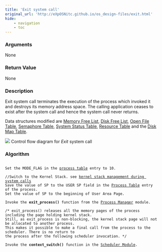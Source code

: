 ```yaml
---
title: 'Exit system call'
original_url: 'http://eXpOSNitc.github.io/os_design-files/exit.html'
hide:
    - navigation
    - toc
---
```


### Arguments
None

### Return Value
None

### Description
Exit system call terminates the execution of the process which invoked it and destroys its memory address space. The calling application ceases to exist after the system call and hence the system call never returns.

Data structures modified are [Memory Free List](mem-ds.md#mem_free_list), [Disk Free List](disk-ds.md#disk_free_list), [Open File Table](mem-ds.md#file_table), [Semaphore Table](mem-ds.md#sem_table), [System Status Table](mem-ds.md#ss_table), [Resource Table](process-table.md#per_process_table) and the [Disk Map Table](process-table.md#disk_map_table).


![](../img/roadmap/exit.png)
Control flow diagram for *Exit* system call
  

### Algorithm

<pre><code>
Set the MODE_FLAG in the <a href="process_table.html">process table</a> entry to 10.

//Switch to the Kernel Stack. see <a href="stack_smcall.html">kernel stack management during system calls</a>
Save the value of SP to the USER SP field in the <a href="process_table.html">Process Table</a> entry of the process.
Set the value of SP to the beginning of User Area Page.

Invoke the <b>exit_process()</b> function from the <a href="../os_modules/Module_1.html">Process Manager</a> module.

/* exit_process() releases all the memory pages of the process including the page holding kernel stack.
Still, as exit_process is non-blocking, the kernel stack page will not be allocated to another process.
This makes it possible to make a final call from the process to the scheduler. There is no return to
the process after the following scheduler invocation. */ 

Invoke the <b>context_switch()</b> function in the <a href="../os_modules/Module_5.html">Scheduler Module</a>.
	
</code></pre>  